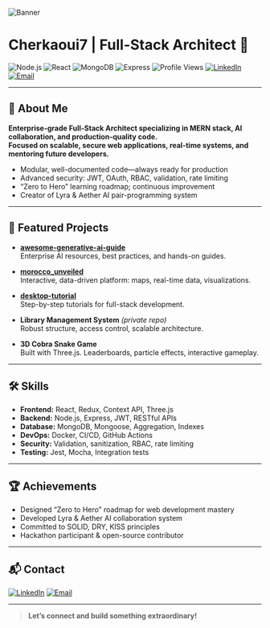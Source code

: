 ![Banner](./assets/banner.png)

# Cherkaoui7 | Full-Stack Architect 🚀

![Node.js](https://img.shields.io/badge/Node.js-339933?logo=node.js&logoColor=white)
![React](https://img.shields.io/badge/React-20232a?logo=react&logoColor=61dafb)
![MongoDB](https://img.shields.io/badge/MongoDB-4ea94b?logo=mongodb&logoColor=white)
![Express](https://img.shields.io/badge/Express-000000?logo=express&logoColor=white)
![Profile Views](https://komarev.com/ghpvc/?username=Cherkaoui7)
[![LinkedIn](https://img.shields.io/badge/-LinkedIn-blue?logo=linkedin&logoColor=white)](https://linkedin.com/in/your-link)
[![Email](https://img.shields.io/badge/-Email-white?logo=gmail&logoColor=red)](mailto:cherkaouiabdessamad9@gmail.com)

---

## 👋 About Me

**Enterprise-grade Full-Stack Architect specializing in MERN stack, AI collaboration, and production-quality code.  
Focused on scalable, secure web applications, real-time systems, and mentoring future developers.**

- Modular, well-documented code—always ready for production
- Advanced security: JWT, OAuth, RBAC, validation, rate limiting
- “Zero to Hero” learning roadmap; continuous improvement
- Creator of Lyra & Aether AI pair-programming system

---

## 🌟 Featured Projects

- **[awesome-generative-ai-guide](https://github.com/Cherkaoui7/awesome-generative-ai-guide)**  
  Enterprise AI resources, best practices, and hands-on guides.

- **[morocco_unveiled](https://github.com/Cherkaoui7/morocco_unveiled)**  
  Interactive, data-driven platform: maps, real-time data, visualizations.

- **[desktop-tutorial](https://github.com/Cherkaoui7/desktop-tutorial)**  
  Step-by-step tutorials for full-stack development.

- **Library Management System** *(private repo)*  
  Robust structure, access control, scalable architecture.

- **3D Cobra Snake Game**  
  Built with Three.js. Leaderboards, particle effects, interactive gameplay.

---

## 🛠️ Skills

- **Frontend:** React, Redux, Context API, Three.js
- **Backend:** Node.js, Express, JWT, RESTful APIs
- **Database:** MongoDB, Mongoose, Aggregation, Indexes
- **DevOps:** Docker, CI/CD, GitHub Actions
- **Security:** Validation, sanitization, RBAC, rate limiting
- **Testing:** Jest, Mocha, Integration tests

---

## 🏆 Achievements

- Designed “Zero to Hero” roadmap for web development mastery
- Developed Lyra & Aether AI collaboration system
- Committed to SOLID, DRY, KISS principles
- Hackathon participant & open-source contributor

---

## 📬 Contact

[![LinkedIn](https://img.shields.io/badge/-LinkedIn-blue?logo=linkedin&logoColor=white)](https://linkedin.com/in/your-link)
[![Email](https://img.shields.io/badge/-Email-white?logo=gmail&logoColor=red)](mailto:cherkaouiabdessamad9@gmail.com)

---

> **Let’s connect and build something extraordinary!**